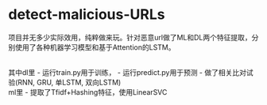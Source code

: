# detect-malicious-URLs
项目并无多少实际效用，纯粹做来玩。针对恶意url做了ML和DL两个特征提取，分别使用了各种机器学习模型和基于Attention的LSTM。

<br>
其中dl里
- 运行train.py用于训练，
- 运行predict.py用于预测
- 做了相关比对试验(RNN, GRU, 单LSTM, 双向LSTM)

<br>
ml里
- 提取了Tfidf+Hashing特征，使用LinearSVC
